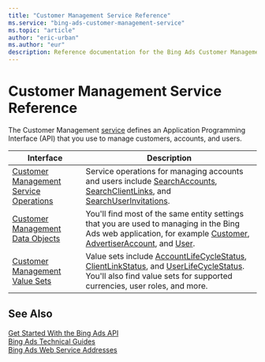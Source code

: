 ```yaml
---
title: "Customer Management Service Reference"
ms.service: "bing-ads-customer-management-service"
ms.topic: "article"
author: "eric-urban"
ms.author: "eur"
description: Reference documentation for the Bing Ads Customer Management API.
---
```

# Customer Management Service Reference
The Customer Management [service](/bingads/guides/web-service-addresses) defines an Application Programming Interface (API) that you use to manage customers, accounts, and users.

|Interface|Description|
|---------|---------|
|[Customer Management Service Operations](customer-management-service-operations)|Service operations for managing accounts and users include [SearchAccounts](searchaccounts), [SearchClientLinks](searchclientlinks), and [SearchUserInvitations](searchuserinvitations).|
|[Customer Management Data Objects](customer-management-data-objects)|You'll find most of the same entity settings that you are used to managing in the Bing Ads web application, for example [Customer](customer), [AdvertiserAccount](advertiseraccount), and [User](user).|
|[Customer Management Value Sets](customer-management-value-sets)|Value sets include [AccountLifeCycleStatus](accountlifecyclestatus), [ClientLinkStatus](clientlinkstatus), and [UserLifeCycleStatus](userlifecyclestatus). You'll also find value sets for supported currencies, user roles, and more.|

## See Also
[Get Started With the Bing Ads API](/bingads/guides/get-started)  
[Bing Ads Technical Guides](/bingads/guides/technical-guides)  
[Bing Ads Web Service Addresses](/bingads/guides/web-service-addresses)  

